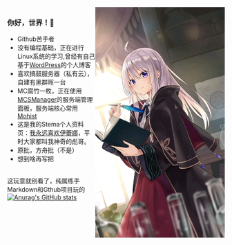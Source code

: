 <img align="right" src="https://github.com/superBIAO/superBIAO/blob/main/YLN.jpg?raw=true" width="300px">

### 你好，世界！👋

- Github苦手者
- 没有编程基础，正在进行Linux系统的学习,曾经有自己基于[WordPress](https://cn.wordpress.org/)的个人博客
- 喜欢搞鼓服务器（私有云），自建有黑群晖一台
- MC腐竹一枚，正在使用[MCSManager](https://github.com/Suwings/MCSManager)的服务端管理面板，服务端核心常用[Mohist](https://github.com/MohistMC/Mohist)
- 这是我的Stema个人资料页：[我永远喜欢伊蕾娜](https://steamcommunity.com/id/superBIAO/)，平时大家都叫我神奇的彪哥。
- 原批，方舟批（不是）
- 想到啥再写把



<br/>这玩意就别看了，纯属练手Markdown和Gthub项目玩的
<br/>[![Anurag's GitHub stats](https://github-readme-stats.vercel.app/api?username=superBIAO&theme=calm)](https://github.com/anuraghazra/github-readme-stats)




<!---
superBIAO/superBIAO is a ✨ special ✨ repository because its `README.md` (this file) appears on your GitHub profile.
You can click the Preview link to take a look at your changes.
--->
